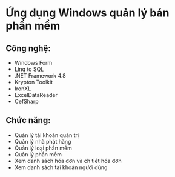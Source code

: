 # Ứng dụng Windows quản lý bán phần mềm

## Công nghệ: 
  - Windows Form
  - Linq to SQL
  - .NET Framework 4.8
  - Krypton Toolkit
  - IronXL
  - ExcelDataReader
  - CefSharp

## Chức năng:
  - Quản lý tài khoản quản trị
  - Quản lý nhà phát hàng
  - Quản lý loại phần mềm
  - Quản lý phần mềm
  - Xem danh sách hóa đơn và ch tiết hóa đơn
  - Xem danh sách tài khoản người dùng
